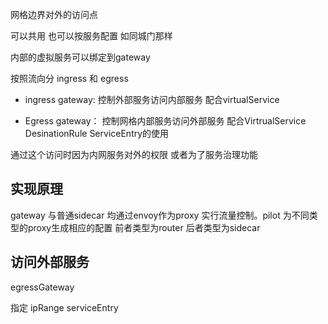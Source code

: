 
网格边界对外的访问点

可以共用 也可以按服务配置 如同城门那样

内部的虚拟服务可以绑定到gateway

按照流向分 ingress 和 egress

* ingress gateway:
控制外部服务访问内部服务 配合virtualService

* Egress gateway：
控制网格内部服务访问外部服务 配合VirtrualService DesinationRule ServiceEntry的使用

通过这个访问时因为内网服务对外的权限 或者为了服务治理功能

## 实现原理
 gateway 与普通sidecar 均通过envoy作为proxy 实行流量控制。pilot 为不同类型的proxy生成相应的配置
 前者类型为router 后者类型为sidecar

 ## 访问外部服务
 egressGateway

 指定 ipRange
 serviceEntry